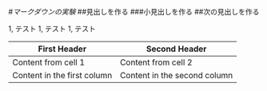 #*マークダウンの実験*
##見出しを作る
###小見出しを作る
##次の見出しを作る

1, テスト
1, テスト
1, テスト

First Header | Second Header
------------ | -------------
Content from cell 1 | Content from cell 2
Content in the first column | Content in the second column
